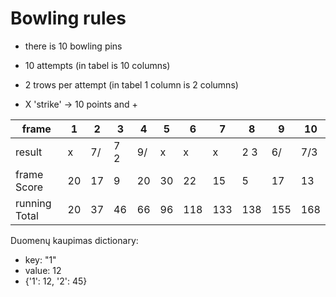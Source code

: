 
# Bowling rules

- there is 10 bowling pins
- 10 attempts (in tabel is 10 columns) 
- 2 trows per attempt (in tabel 1 column is 2 columns)

- X 'strike' -> 10 points and + 

frame|1|2|3|4|5|6|7|8|9|10
--|----|----|----|--|--|--|--|--|--|--|
result |x|7/|7 2|9/|x|x|x|2 3|6/|7/3
frame Score|20|17|9|20|30|22|15|5|17|13
running Total|20|37|46|66|96|118|133|138|155|168

Duomenų kaupimas dictionary:
- key: "1"
- value: 12
- {'1': 12, '2': 45}